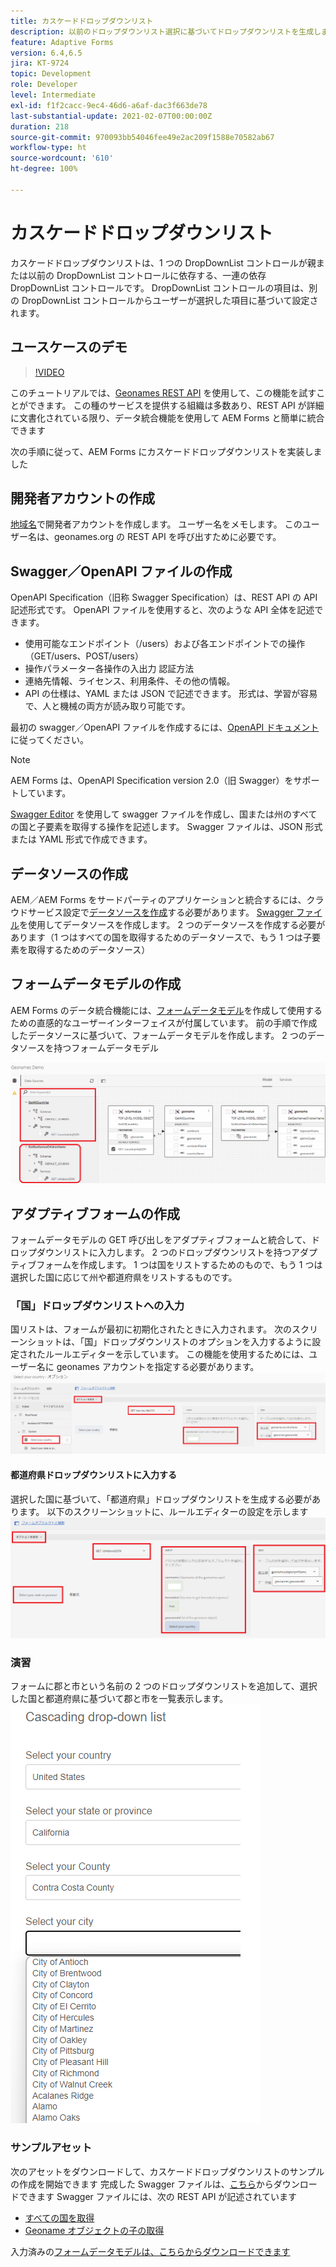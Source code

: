 ```yaml
---
title: カスケードドロップダウンリスト
description: 以前のドロップダウンリスト選択に基づいてドロップダウンリストを生成します。
feature: Adaptive Forms
version: 6.4,6.5
jira: KT-9724
topic: Development
role: Developer
level: Intermediate
exl-id: f1f2cacc-9ec4-46d6-a6af-dac3f663de78
last-substantial-update: 2021-02-07T00:00:00Z
duration: 218
source-git-commit: 970093bb54046fee49e2ac209f1588e70582ab67
workflow-type: ht
source-wordcount: '610'
ht-degree: 100%

---
```


# カスケードドロップダウンリスト

カスケードドロップダウンリストは、1 つの DropDownList コントロールが親または以前の DropDownList コントロールに依存する、一連の依存 DropDownList コントロールです。 DropDownList コントロールの項目は、別の DropDownList コントロールからユーザーが選択した項目に基づいて設定されます。

## ユースケースのデモ

>[!VIDEO](https://video.tv.adobe.com/v/340344?quality=12&learn=on)

このチュートリアルでは、[Geonames REST API](https://www.geonames.org/export/web-services.html) を使用して、この機能を試すことができます。
この種のサービスを提供する組織は多数あり、REST API が詳細に文書化されている限り、データ統合機能を使用して AEM Forms と簡単に統合できます

次の手順に従って、AEM Forms にカスケードドロップダウンリストを実装しました

## 開発者アカウントの作成

[地域名](https://www.geonames.org/login)で開発者アカウントを作成します。 ユーザー名をメモします。 このユーザー名は、geonames.org の REST API を呼び出すために必要です。

## Swagger／OpenAPI ファイルの作成

OpenAPI Specification（旧称 Swagger Specification）は、REST API の API 記述形式です。 OpenAPI ファイルを使用すると、次のような API 全体を記述できます。

* 使用可能なエンドポイント（/users）および各エンドポイントでの操作（GET/users、POST/users）
* 操作パラメーター各操作の入出力
認証方法
* 連絡先情報、ライセンス、利用条件、その他の情報。
* API の仕様は、YAML または JSON で記述できます。 形式は、学習が容易で、人と機械の両方が読み取り可能です。

最初の swagger／OpenAPI ファイルを作成するには、[OpenAPI ドキュメント](https://swagger.io/docs/specification/2-0/basic-structure/)に従ってください。

>[!NOTE]
> AEM Forms は、OpenAPI Specification version 2.0（旧 Swagger）をサポートしています。

[Swagger Editor](https://editor.swagger.io/) を使用して swagger ファイルを作成し、国または州のすべての国と子要素を取得する操作を記述します。 Swagger ファイルは、JSON 形式または YAML 形式で作成できます。

## データソースの作成

AEM／AEM Forms をサードパーティのアプリケーションと統合するには、クラウドサービス設定で[データソースを作成](https://experienceleague.adobe.com/docs/experience-manager-learn/forms/ic-web-channel-tutorial/parttwo.html?lang=ja)する必要があります。 [Swagger ファイル](assets/geonames-swagger-files.zip)を使用してデータソースを作成します。 2 つのデータソースを作成する必要があります（1 つはすべての国を取得するためのデータソースで、もう 1 つは子要素を取得するためのデータソース）


## フォームデータモデルの作成

AEM Forms のデータ統合機能には、[フォームデータモデル](https://experienceleague.adobe.com/docs/experience-manager-65/forms/form-data-model/create-form-data-models.html?lang=ja)を作成して使用するための直感的なユーザーインターフェイスが付属しています。 前の手順で作成したデータソースに基づいて、フォームデータモデルを作成します。 2 つのデータソースを持つフォームデータモデル

![FDM](assets/geonames-fdm.png)


## アダプティブフォームの作成

フォームデータモデルの GET 呼び出しをアダプティブフォームと統合して、ドロップダウンリストに入力します。
2 つのドロップダウンリストを持つアダプティブフォームを作成します。 1 つは国をリストするためのもので、もう 1 つは選択した国に応じて州や都道府県をリストするものです。

### 「国」ドロップダウンリストへの入力

国リストは、フォームが最初に初期化されたときに入力されます。 次のスクリーンショットは、「国」ドロップダウンリストのオプションを入力するように設定されたルールエディターを示しています。 この機能を使用するためには、ユーザー名に geonames アカウントを指定する必要があります。
![get-countries](assets/get-countries-rule-editor.png)

#### 都道府県ドロップダウンリストに入力する

選択した国に基づいて、「都道府県」ドロップダウンリストを生成する必要があります。 以下のスクリーンショットに、ルールエディターの設定を示します
![state-province-options](assets/state-province-options.png)

### 演習

フォームに郡と市という名前の 2 つのドロップダウンリストを追加して、選択した国と都道府県に基づいて郡と市を一覧表示します。
![演習](assets/cascading-drop-down-exercise.png)


### サンプルアセット

次のアセットをダウンロードして、カスケードドロップダウンリストのサンプルの作成を開始できます
完成した Swagger ファイルは、[こちら](assets/geonames-swagger-files.zip)からダウンロードできます
Swagger ファイルには、次の REST API が記述されています
* [すべての国を取得](https://secure.geonames.org/countryInfoJSON?username=yourusername)
* [Geoname オブジェクトの子の取得](https://secure.geonames.org/children?formatted=true&amp;geonameId=6252001&amp;username=yourusername)

入力済みの[フォームデータモデルは、こちらからダウンロードできます](assets/geonames-api-form-data-model.zip)
